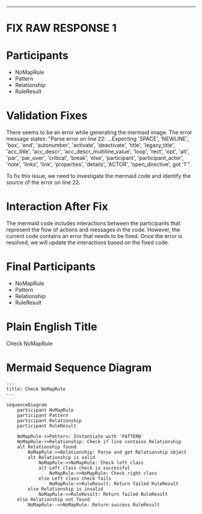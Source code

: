 ----
# FIX RAW RESPONSE 1
# Participants

- NoMapRule
- Pattern
- Relationship
- RuleResult

# Validation Fixes
There seems to be an error while generating the mermaid image. The error message states: "Parse error on line 22: ...Expecting 'SPACE', 'NEWLINE', 'box', 'end', 'autonumber', 'activate', 'deactivate', 'title', 'legacy_title', 'acc_title', 'acc_descr', 'acc_descr_multiline_value', 'loop', 'rect', 'opt', 'alt', 'par', 'par_over', 'critical', 'break', 'else', 'participant', 'participant_actor', 'note', 'links', 'link', 'properties', 'details', 'ACTOR', 'open_directive', got '1'".

To fix this issue, we need to investigate the mermaid code and identify the source of the error on line 22. 

# Interaction After Fix
The mermaid code includes interactions between the participants that represent the flow of actions and messages in the code. However, the current code contains an error that needs to be fixed. Once the error is resolved, we will update the interactions based on the fixed code.

# Final Participants
- NoMapRule
- Pattern
- Relationship
- RuleResult

# Plain English Title
Check NoMapRule

# Mermaid Sequence Diagram
```mermaid
---
title: Check NoMapRule
---

sequenceDiagram
    participant NoMapRule
    participant Pattern
    participant Relationship
    participant RuleResult

    NoMapRule->>Pattern: Instantiate with 'PATTERN'
    NoMapRule->>Relationship: Check if line contains Relationship
    alt Relationship found
        NoMapRule->>Relationship: Parse and get Relationship object
        alt Relationship is valid
            NoMapRule->>NoMapRule: Check left class
            alt Left class check is successful
                NoMapRule->>NoMapRule: Check right class
            else Left class check fails
                NoMapRule->>RuleResult: Return failed RuleResult
        else Relationship is invalid
            NoMapRule->>RuleResult: Return failed RuleResult
    else Relationship not found
        NoMapRule-->>NoMapRule: Return success RuleResult
```